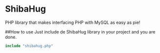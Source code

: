 # ShibaHug
PHP library that makes interfacing PHP with MySQL as easy as pie! 

##How to use
Just include de ShibaHug library in your project and you are done.
```php
include "shibahug.php"
```
